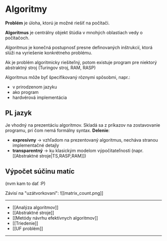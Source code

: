 # Algoritmy

**Problém** je úloha, ktorú je možné riešiť na počítači.

**Algoritmus** je centrálny objekt štúdia v mnohých oblastiach vedy o počítačoch.

*Algoritmus* je konečná postupnosť presne definovaných inštrukcií, ktorá slúži na vyriešenie konkrétneho problému.

Ak je problém algoritmicky riešiteľný, potom existuje program pre niektorý abstraktný stroj (Turingov stroj, RAM, RASP)

Algoritmus môže byť špecifikovaný rôznymi spôsobmi, napr.:
- v prirodzenom jazyku
- ako program
- hardvérová implementácia

## PL jazyk
Je vhodný na prezentáciu algoritmov. Skladá sa z príkazov na zostavovanie programu, pri čom nemá formálny syntax.
**Delenie**:
- **expresívny** -> vzhľadom na prezentovaný algoritmus, necháva stranou implementačné detajly
- **transparentný** -> ku klasickým modelom výpočitateľnosti (napr. [[Abstraktné stroje|TS,RASP,RAM]])

## Výpočet súčinu matíc
(nvm kam to dať :P)

Závisí na "uzátvorkovaní":
![[matrix_count.png]]

---
- [[Analýza algoritmov]]
- [[Abstraktné stroje]]
- [[Metódy návrhu efektívnych algoritmov]]
- [[Triedenie]]
- [[UF problém]]
---